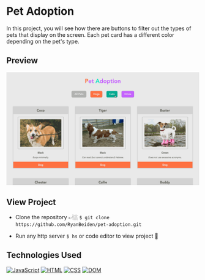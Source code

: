 # Pet Adoption

In this project, you will see how there are buttons to filter out the types of pets that display on the screen. Each pet card has a different color depending on the pet's type.

## Preview

![Pet Adoption Demo](pet-adoption-demo.gif)

## View Project
- Clone the repository 👉🏼 `$ git clone https://github.com/RyanBeiden/pet-adoption.git`

- Run any http server `$ hs` or code editor to view project 👀

## Technologies Used
[![JavaScript](https://img.shields.io/badge/-JavaScript-2c9fcc?style=flat-square)](#) [![HTML](https://img.shields.io/badge/-HTML-2c9fcc?style=flat-square)](#) [![CSS](https://img.shields.io/badge/-CSS-2c9fcc?style=flat-square)](#) [![DOM](https://img.shields.io/badge/-DOM-2c9fcc?style=flat-square)](#)
